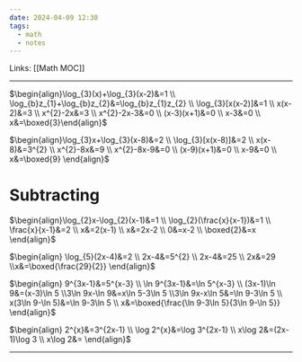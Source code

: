 ```yaml
---
date: 2024-04-09 12:30
tags:
  - math
  - notes
---
```

Links: [[Math MOC]]

---
$\begin{align}\log_{3}(x)+\log_{3}(x-2)&=1 \\ \log_{b}z_{1}+\log_{b}z_{2}&=\log_{b}z_{1}z_{2} \\ \log_{3}[x(x-2)]&=1 \\ x(x-2)&=3 \\ x^{2}-2x&=3 \\ x^{2}-2x-3&=0 \\ (x-3)(x+1)&=0 \\ x-3&=0 \\ x&=\boxed{3}\end{align}$

$\begin{align}\log_{3}x+\log_{3}(x-8)&=2 \\ \log_{3}[x(x-8)]&=2 \\ x(x-8)&=3^{2} \\ x^{2}-8x&=9 \\ x^{2}-8x-9&=0 \\ (x-9)(x+1)&=0 \\ x-9&=0 \\ x&=\boxed{9} \end{align}$

# Subtracting
$\begin{align}\log_{2}x-\log_{2}(x-1)&=1 \\ \log_{2}(\frac{x}{x-1})&=1 \\ \frac{x}{x-1}&=2 \\ x&=2(x-1) \\ x&=2x-2 \\ 0&=x-2 \\ \boxed{2}&=x \end{align}$

$\begin{align} \log_{5}(2x-4)&=2 \\ 2x-4&=5^{2} \\ 2x-4&=25 \\ 2x&=29 \\x&=\boxed{\frac{29}{2}} \end{align}$

$\begin{align} 9^{3x-1}&=5^{x-3} \\ \ln 9^{3x-1}&=\ln 5^{x-3} \\ (3x-1)\ln 9&=(x-3)\ln 5 \\3\ln 9x-\ln 9&=x\ln 5-3\ln 5 \\3\ln 9x-x\ln 5&=\ln 9-3\ln 5 \\ x(3\ln 9-\ln 5)&=\ln 9-3\ln 5 \\ x&=\boxed{\frac{\ln 9-3\ln 5}{3\ln 9-\ln 5}} \end{align}$

$\begin{align} 2^{x}&=3^{2x-1} \\ \log 2^{x}&=\log 3^{2x-1} \\ x\log 2&=(2x-1)\log 3 \\ x\log 2&= \end{align}$

---

